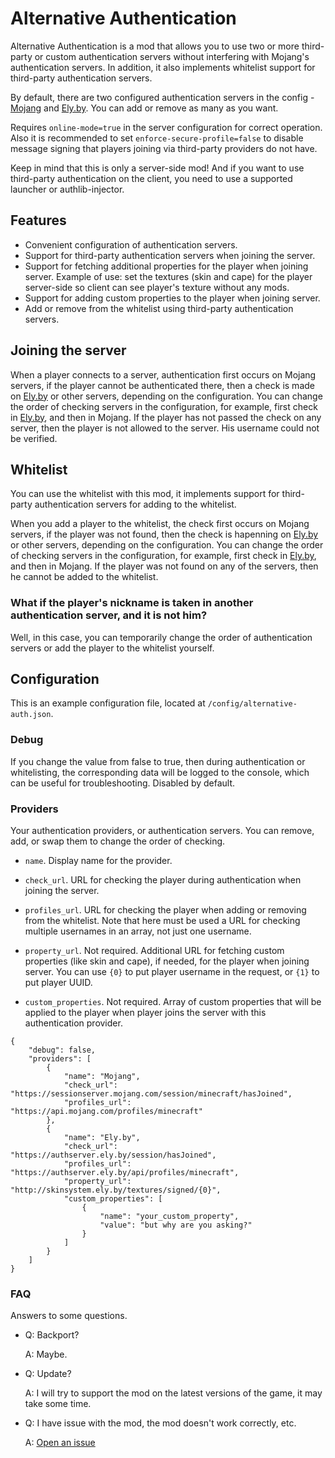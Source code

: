 # Alternative Authentication

Alternative Authentication is a mod that allows you to use two or more third-party or custom authentication servers without interfering with Mojang's authentication servers. In addition, it also implements whitelist support for third-party authentication servers.

By default, there are two configured authentication servers in the config - [Mojang](https://wiki.vg/Mojang_API) and [Ely.by](https://docs.ely.by/en/api.html). You can add or remove as many as you want.

Requires `online-mode=true` in the server configuration for correct operation. Also it is recommended to set `enforce-secure-profile=false` to disable message signing that players joining via third-party providers do not have.

Keep in mind that this is only a server-side mod! And if you want to use third-party authentication on the client, you need to use a supported launcher or authlib-injector.

## Features

-   Convenient configuration of authentication servers.
-   Support for third-party authentication servers when joining the server.
-   Support for fetching additional properties for the player when joining server. Example of use: set the textures (skin and cape) for the player server-side so client can see player's texture without any mods.
-   Support for adding custom properties to the player when joining server.
-   Add or remove from the whitelist using third-party authentication servers.

## Joining the server

When a player connects to a server, authentication first occurs on Mojang servers, if the player cannot be authenticated there, then a check is made on [Ely.by](https://docs.ely.by/en/api.html) or other servers, depending on the configuration. You can change the order of checking servers in the configuration, for example, first check in [Ely.by](https://docs.ely.by/en/api.html), and then in Mojang. If the player has not passed the check on any server, then the player is not allowed to the server. His username could not be verified.

## Whitelist

You can use the whitelist with this mod, it implements support for third-party authentication servers for adding to the whitelist.

When you add a player to the whitelist, the check first occurs on Mojang servers, if the player was not found, then the check is hapenning on [Ely.by](https://docs.ely.by/en/api.html) or other servers, depending on the configuration. You can change the order of checking servers in the configuration, for example, first check in [Ely.by](https://docs.ely.by/en/api.html), and then in Mojang. If the player was not found on any of the servers, then he cannot be added to the whitelist.

### What if the player's nickname is taken in another authentication server, and it is not him?

Well, in this case, you can temporarily change the order of authentication servers or add the player to the whitelist yourself.

## Configuration

This is an example configuration file, located at `/config/alternative-auth.json`.

### Debug

If you change the value from false to true, then during authentication or whitelisting, the corresponding data will be logged to the console, which can be useful for troubleshooting. Disabled by default.

### Providers

Your authentication providers, or authentication servers. You can remove, add, or swap them to change the order of checking.

-   `name`. Display name for the provider.

-   `check_url`. URL for checking the player during authentication when joining the server.

-   `profiles_url`. URL for checking the player when adding or removing from the whitelist. Note that here must be used a URL for checking multiple usernames in an array, not just one username.

-   `property_url`. Not required. Additional URL for fetching custom properties (like skin and cape), if needed, for the player when joining server. You can use `{0}` to put player username in the request, or `{1}` to put player UUID.

-   `custom_properties`. Not required. Array of custom properties that will be applied to the player when player joins the server with this authentication provider.

```
{
    "debug": false,
    "providers": [
        {
            "name": "Mojang",
            "check_url": "https://sessionserver.mojang.com/session/minecraft/hasJoined",
            "profiles_url": "https://api.mojang.com/profiles/minecraft"
        },
        {
            "name": "Ely.by",
            "check_url": "https://authserver.ely.by/session/hasJoined",
            "profiles_url": "https://authserver.ely.by/api/profiles/minecraft",
            "property_url": "http://skinsystem.ely.by/textures/signed/{0}",
            "custom_properties": [
                {
                    "name": "your_custom_property",
                    "value": "but why are you asking?"
                }
            ]
        }
    ]
}

```

### FAQ

Answers to some questions.

-   Q: Backport?

    A: Maybe.

-   Q: Update?

    A: I will try to support the mod on the latest versions of the game, it may take some time.

-   Q: I have issue with the mod, the mod doesn't work correctly, etc.

    A: [Open an issue](https://github.com/GGSkyOne/alternative-authentication/issues)
